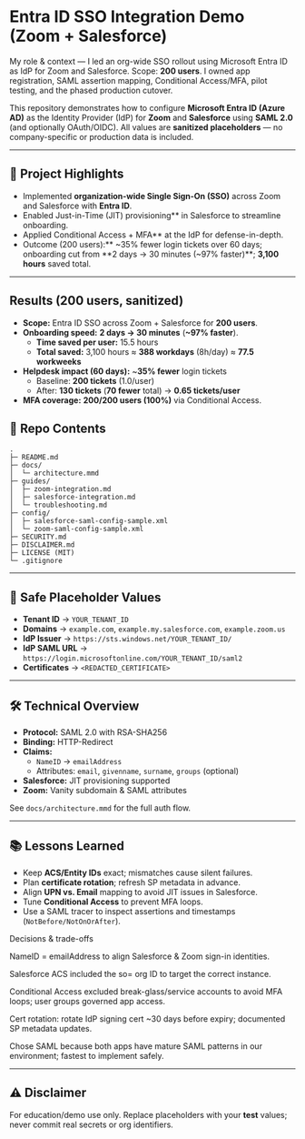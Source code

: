 # Entra ID SSO Integration Demo (Zoom + Salesforce)

My role & context — I led an org-wide SSO rollout using Microsoft Entra ID as IdP for Zoom and Salesforce. Scope: **200 users**. I owned app registration, SAML assertion mapping, Conditional Access/MFA, pilot testing, and the phased production cutover.

This repository demonstrates how to configure **Microsoft Entra ID (Azure AD)** as the Identity Provider (IdP) for **Zoom** and **Salesforce** using **SAML 2.0** (and optionally OAuth/OIDC).
All values are **sanitized placeholders** — no company-specific or production data is included.

---

## 🌟 Project Highlights
- Implemented **organization-wide Single Sign-On (SSO)** across Zoom and Salesforce with **Entra ID**.
- Enabled Just-in-Time (JIT) provisioning** in Salesforce to streamline onboarding.
- Applied Conditional Access + MFA** at the IdP for defense-in-depth.
- Outcome (200 users):** ~35% fewer login tickets over 60 days; onboarding cut from **2 days → 30 minutes (~97% faster)**; **3,100 hours** saved total.


---
## Results (200 users, sanitized)

- **Scope:** Entra ID SSO across Zoom + Salesforce for **200 users**.
- **Onboarding speed:** **2 days → 30 minutes** (**~97% faster**).
  - **Time saved per user:** 15.5 hours
  - **Total saved:** 3,100 hours ≈ **388 workdays** (8h/day) ≈ **77.5 workweeks**
- **Helpdesk impact (60 days):** ~**35% fewer** login tickets
  - Baseline: **200 tickets** (1.0/user)
  - After: **130 tickets** (**70 fewer** total) → **0.65 tickets/user**
- **MFA coverage:** **200/200 users (100%)** via Conditional Access.



## 📂 Repo Contents
```
.
├─ README.md
├─ docs/
│  └─ architecture.mmd
├─ guides/
│  ├─ zoom-integration.md
│  ├─ salesforce-integration.md
│  └─ troubleshooting.md
├─ config/
│  ├─ salesforce-saml-config-sample.xml
│  └─ zoom-saml-config-sample.xml
├─ SECURITY.md
├─ DISCLAIMER.md
├─ LICENSE (MIT)
└─ .gitignore
```

---

## 🔐 Safe Placeholder Values
- **Tenant ID** → `YOUR_TENANT_ID`
- **Domains** → `example.com`, `example.my.salesforce.com`, `example.zoom.us`
- **IdP Issuer** → `https://sts.windows.net/YOUR_TENANT_ID/`
- **IdP SAML URL** → `https://login.microsoftonline.com/YOUR_TENANT_ID/saml2`
- **Certificates** → `<REDACTED_CERTIFICATE>`

---

## 🛠️ Technical Overview
- **Protocol:** SAML 2.0 with RSA-SHA256
- **Binding:** HTTP-Redirect
- **Claims:**
  - `NameID` → `emailAddress`
  - Attributes: `email`, `givenname`, `surname`, `groups` (optional)
- **Salesforce:** JIT provisioning supported
- **Zoom:** Vanity subdomain & SAML attributes

See `docs/architecture.mmd` for the full auth flow.

---

## 📚 Lessons Learned
- Keep **ACS/Entity IDs** exact; mismatches cause silent failures.
- Plan **certificate rotation**; refresh SP metadata in advance.
- Align **UPN vs. Email** mapping to avoid JIT issues in Salesforce.
- Tune **Conditional Access** to prevent MFA loops.
- Use a SAML tracer to inspect assertions and timestamps (`NotBefore/NotOnOrAfter`).

Decisions & trade-offs

NameID = emailAddress to align Salesforce & Zoom sign-in identities.

Salesforce ACS included the so= org ID to target the correct instance.

Conditional Access excluded break-glass/service accounts to avoid MFA loops; user groups governed app access.

Cert rotation: rotate IdP signing cert ~30 days before expiry; documented SP metadata updates.

Chose SAML because both apps have mature SAML patterns in our environment; fastest to implement safely.

---

## ⚠️ Disclaimer
For education/demo use only. Replace placeholders with your **test** values; never commit real secrets or org identifiers.
